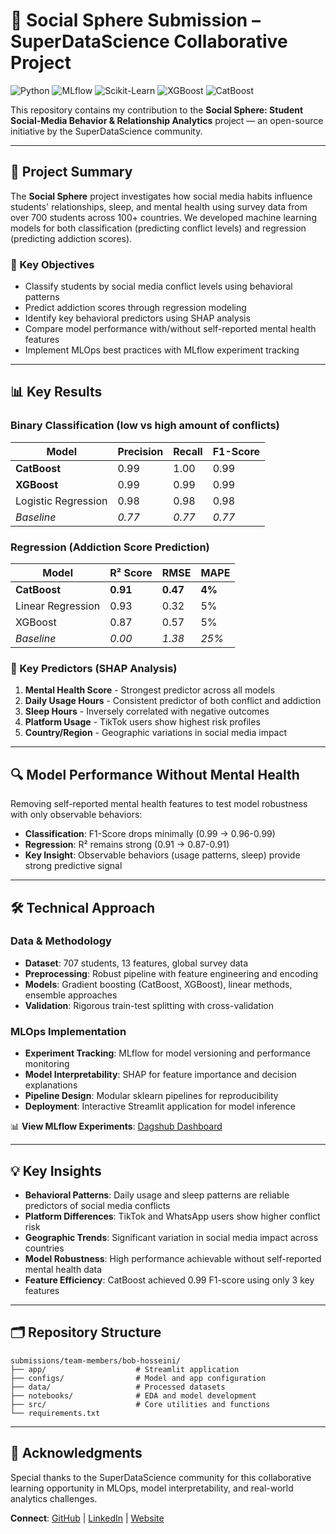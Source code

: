 # 🧠 Social Sphere Submission – SuperDataScience Collaborative Project

![Python](https://img.shields.io/badge/Python-3.12-blue?logo=python)
![MLflow](https://img.shields.io/badge/MLflow-Experiment%20Tracking-orange?logo=mlflow)
![Scikit-Learn](https://img.shields.io/badge/Scikit--Learn-ML%20Pipeline-blue?logo=scikit-learn)
![XGBoost](https://img.shields.io/badge/XGBoost-Gradient%20Boosting-brightgreen?logo=xgboost)
![CatBoost](https://img.shields.io/badge/CatBoost-Gradient%20Boosting-orange?logo=catboost)

This repository contains my contribution to the **Social Sphere: Student Social-Media Behavior & Relationship Analytics** project — an open-source initiative by the SuperDataScience community.

---

## 🚀 Project Summary

The **Social Sphere** project investigates how social media habits influence students' relationships, sleep, and mental health using survey data from over 700 students across 100+ countries. We developed machine learning models for both classification (predicting conflict levels) and regression (predicting addiction scores).

### 🎯 Key Objectives
- Classify students by social media conflict levels using behavioral patterns
- Predict addiction scores through regression modeling
- Identify key behavioral predictors using SHAP analysis
- Compare model performance with/without self-reported mental health features
- Implement MLOps best practices with MLflow experiment tracking

---

## 📊 Key Results

### Binary Classification (low vs high amount of conflicts)
| Model | Precision | Recall | F1-Score |
|-------|-----------|--------|----------|
| **CatBoost** | 0.99 | 1.00 | 0.99 |
| **XGBoost** | 0.99 | 0.99 | 0.99 |
| Logistic Regression | 0.98 | 0.98 | 0.98 |
| *Baseline* | *0.77* | *0.77* | *0.77* |

### Regression (Addiction Score Prediction)
| Model | R² Score | RMSE | MAPE |
|-------|----------|------|------|
| **CatBoost** | **0.91** | **0.47** | **4%** |
| Linear Regression | 0.93 | 0.32 | 5% |
| XGBoost | 0.87 | 0.57 | 5% |
| *Baseline* | *0.00* | *1.38* | *25%* |

### 🧠 Key Predictors (SHAP Analysis)
1. **Mental Health Score** - Strongest predictor across all models
2. **Daily Usage Hours** - Consistent predictor of both conflict and addiction
3. **Sleep Hours** - Inversely correlated with negative outcomes
4. **Platform Usage** - TikTok users show highest risk profiles
5. **Country/Region** - Geographic variations in social media impact

---

## 🔍 Model Performance Without Mental Health

Removing self-reported mental health features to test model robustness with only observable behaviors:

- **Classification**: F1-Score drops minimally (0.99 → 0.96-0.99)
- **Regression**: R² remains strong (0.91 → 0.87-0.91)
- **Key Insight**: Observable behaviors (usage patterns, sleep) provide strong predictive signal

---

## 🛠️ Technical Approach

### Data & Methodology
- **Dataset**: 707 students, 13 features, global survey data
- **Preprocessing**: Robust pipeline with feature engineering and encoding
- **Models**: Gradient boosting (CatBoost, XGBoost), linear methods, ensemble approaches
- **Validation**: Rigorous train-test splitting with cross-validation

### MLOps Implementation
- **Experiment Tracking**: MLflow for model versioning and performance monitoring
- **Model Interpretability**: SHAP for feature importance and decision explanations
- **Pipeline Design**: Modular sklearn pipelines for reproducibility
- **Deployment**: Interactive Streamlit application for model inference

📊 **View MLflow Experiments**: [Dagshub Dashboard](https://dagshub.com/bab-git/SDS-social-sphere.mlflow/#/experiments/2)

---

## 💡 Key Insights

- **Behavioral Patterns**: Daily usage and sleep patterns are reliable predictors of social media conflicts
- **Platform Differences**: TikTok and WhatsApp users show higher conflict risk
- **Geographic Trends**: Significant variation in social media impact across countries
- **Model Robustness**: High performance achievable without self-reported mental health data
- **Feature Efficiency**: CatBoost achieved 0.99 F1-score using only 3 key features

---

## 🗂️ Repository Structure

```plaintext
submissions/team-members/bob-hosseini/
├── app/                    # Streamlit application
├── configs/                # Model and app configuration
├── data/                   # Processed datasets
├── notebooks/              # EDA and model development
├── src/                    # Core utilities and functions
└── requirements.txt
```

---

## 🙌 Acknowledgments

Special thanks to the SuperDataScience community for this collaborative learning opportunity in MLOps, model interpretability, and real-world analytics challenges.

**Connect**: [GitHub](https://github.com/bab-git) | [LinkedIn](https://www.linkedin.com/in/bhosseini/) | [Website](https://bob-hosseini-portfolio.web.app/)
